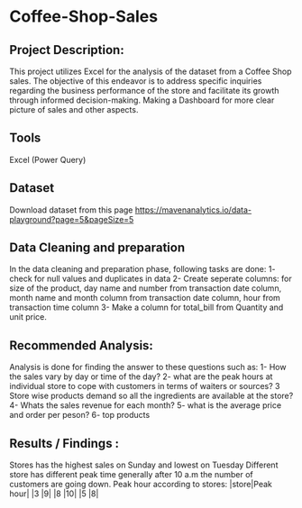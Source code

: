 # Coffee-Shop-Sales

## Project Description:
This project utilizes Excel for the analysis of the dataset from a Coffee Shop sales. The objective of this endeavor is to address specific inquiries regarding the business performance of the store and facilitate its growth through informed decision-making. Making a Dashboard for more clear picture of sales and other aspects.

## Tools
Excel (Power Query)

## Dataset
Download dataset from this page
https://mavenanalytics.io/data-playground?page=5&pageSize=5

## Data Cleaning and preparation 
In the data cleaning and preparation phase, following tasks are done:
1- check for null values and duplicates in data
2- Create seperate columns:
      for size of the product, day name and number from transaction date column, month name and month column from transaction date column, hour from transaction time column
3- Make a column for total_bill from Quantity and unit price.
 

## Recommended Analysis:
Analysis is done for finding the answer to these questions such as:
1- How the sales vary by day or time of the day?
2- what are the peak hours at individual store to cope with customers in terms of waiters or sources?
3 Store wise products demand so all the ingredients are available at the store?
4- Whats the sales revenue for each month?
5- what is the average price and order per peson?
6- top products 

## Results / Findings :
Stores has the highest sales on Sunday and lowest on Tuesday
Different store has different peak time generally after 10 a.m the number of customers are going down.
Peak hour according to stores:
|store|Peak hour|
|3    |9|
|8    |10|
|5    |8|








